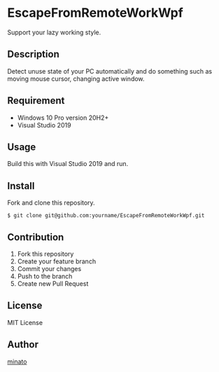 # EscapeFromRemoteWorkWpf

Support your lazy working style.

## Description

Detect unuse state of your PC automatically and do something such as moving mouse cursor, changing active window.

## Requirement

- Windows 10 Pro version 20H2+
- Visual Studio 2019

## Usage

Build this with Visual Studio 2019 and run.

## Install

Fork and clone this repository.

```
$ git clone git@github.com:yourname/EscapeFromRemoteWorkWpf.git
```

## Contribution

1. Fork this repository
2. Create your feature branch
3. Commit your changes
4. Push to the branch
5. Create new Pull Request

## License

MIT License

## Author

[minato](https://blog.minatoproject.com/)
